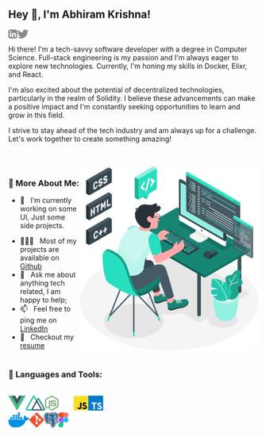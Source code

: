 ## Hey 👋, I'm Abhiram Krishna!

<a href='https://www.linkedin.com/in/abhiram-krishna/'><img align='left' alt="linkedin" src="https://github.com/AbhiramKrishnaM/AbhiramKrishnaM/blob/master/assets/linkedin.svg" height='18px'/></a>
<a href='https://twitter.com/AbhiramKrishnaM'><img align='left' alt="twitter" src="https://github.com/AbhiramKrishnaM/AbhiramKrishnaM/blob/master/assets/twitter.svg" height='18px'/></a>
<br/>

Hi there! I'm a tech-savvy software developer with a degree in Computer Science. Full-stack engineering is my passion and I'm always eager to explore new technologies. Currently, I'm honing my skills in Docker, Elixr, and React.

I'm also excited about the potential of decentralized technologies, particularly in the realm of Solidity. I believe these advancements can make a positive impact and I'm constantly seeking opportunities to learn and grow in this field.

I strive to stay ahead of the tech industry and am always up for a challenge. Let's work together to create something amazing!

<br/>
<br/>

<img align="right" alt="SVG" src="https://github.com/AbhiramKrishnaM/AbhiramKrishnaM/blob/master/assets/coding.svg" width="360px" />
  
### 🧐 More About Me:

- 🔭 &nbsp; I’m currently working on some UI, Just some side projects.
<!-- - 🌱 &nbsp; I’m currently learning Go and Svelte; -->
- 👨🏻‍💻 &nbsp; Most of my projects are available on [Github](https://github.com/AbhiramKrishnaM?tab=repositories)
- 💬 &nbsp; Ask me about anything tech related, I am happy to help;
- 📫 &nbsp; Feel free to ping me on [LinkedIn](https://www.linkedin.com/in/abhiram-krishna/)
- 📝 &nbsp; Checkout my [resume](https://drive.google.com/file/d/1oNDNq2zxZLuMA9rGPxsGKGx_avlUA9yQ/view?usp=sharing)
  <br>
  <br>

### 🔨 Languages and Tools:

<br>
<a href="https://vuejs.org/" target="_blank"> 
  <img align="left" src="https://github.com/AbhiramKrishnaM/AbhiramKrishnaM/blob/master/icons/vuejs.png" alt="pytorch" height="30px"/> 
</a>

<a href="https://nuxtjs.org/" target="_blank"> 
  <img align="left" src="https://github.com/AbhiramKrishnaM/AbhiramKrishnaM/blob/master/icons/nuxtjs.png" alt="tensorflow" height="30px"/> 
</a>

<!-- <a href="https://svelte.dev/" target="_blank"><img align="left" alt="Python" height ="30px" src="https://github.com/AbhiramKrishnaM/AbhiramKrishnaM/blob/master/icons/svelte.png"></a> -->
<!-- <a href="https://go.dev/" target="_blank"> <img align="left" alt="Android" height ="30px" src="https://github.com/AbhiramKrishnaM/AbhiramKrishnaM/blob/master/icons/go.png"> </a> -->

<a href="https://nodejs.dev/" target="_blank">
  <img align="left" alt="Kotlin" height ="30px" src="https://github.com/AbhiramKrishnaM/AbhiramKrishnaM/blob/master/icons/node.png" height="30px">
</a>

<a href="https://expressjs.com/" target="_blank">
  <img align="left" alt="Java" src="https://github.com/AbhiramKrishnaM/AbhiramKrishnaM/blob/master/icons/express-js.png" height="30px">
</a>



<a href="https://developer.mozilla.org/en-US/docs/Web/JavaScript" target="_blank"> 
  <img align="left" src="https://github.com/AbhiramKrishnaM/AbhiramKrishnaM/blob/master/icons/javascript.png" alt="firebase" height="30px"/> 
</a>

<a href="https://www.typescriptlang.org/" target="_blank"> 
  <img align="left" alt="JavaScript" height="30px"  src="https://github.com/AbhiramKrishnaM/AbhiramKrishnaM/blob/master/icons/typescript.png"> 
</a>

<br>
<br>

<a href="https://www.docker.com/" target="_blank">
  <img align="left" alt="Typescirpt" height="30px" src="https://github.com/AbhiramKrishnaM/AbhiramKrishnaM/blob/master/icons/docker.png">
</a>

<a href="https://git-scm.com/" target="_blank">
  <img align="left" alt="React" height="30px" src="https://github.com/AbhiramKrishnaM/AbhiramKrishnaM/blob/master/icons/git.png">
</a>

<a href="https://www.postgresql.org/" target="_blank">
  <img align="left" alt="Node.js" height ="30px" src="https://github.com/AbhiramKrishnaM/AbhiramKrishnaM/blob/master/icons/postgres.png">
</a>

<a href="https://www.figma.com" target="_blank">
  <img src="https://github.com/AbhiramKrishnaM/AbhiramKrishnaM/blob/master/icons/figma.png" align="left" alt="git" height='30px'/>
</a>

<br>
<br>

<!-- ### 📊 Github Stats

<a href='https://github.com/AbhiramKrishnaM/github-stats-transparent'>
  <img align="left" width="490" height="165" src="https://github-readme-stats.vercel.app/api?username=AbhiramKrishnaM&show_icons=true&hide_border=false&line_height=20&title_color=f69673&icon_color=1b93c9&show_owner=true"/>
</a> -->

<br>

<!-- ### 🛠️ My Projects

<a href="https://github.com/rahul-jha98/Artistify.ai" target="_blank"> <img alt="artistify" src="./projects/artistify.svg" height="68" align="left"> </a>
<a href="https://github.com/rahul-jha98/sheets-database" target="_blank"> <img alt="sheetsdatabase" src="./projects/sheetsdatabase.svg"  height="68" align="left"> </a>
<a href="https://github.com/rahul-jha98/README_icons" target="_blank"> <img alt="readmeicons" src="./projects/readmeicons.svg" height="68" align="left"> </a>
<a href="https://github.com/rahul-jha98/PasswordKeeper" target="_blank"> <img alt="passwordkeeper" src="./projects/passwordkeeper.svg" height="68" align="left"> </a> -->
